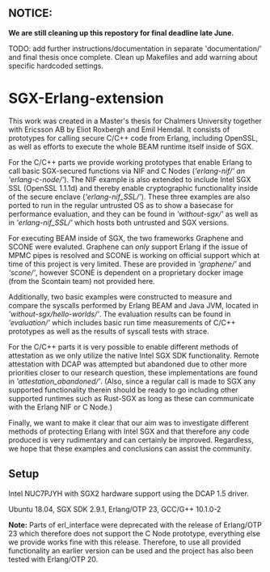 ## NOTICE:
**We are still cleaning up this repostory for final deadline late June.**


TODO: add further instructions/documentation in separate 'documentation/' and final thesis once complete.
Clean up Makefiles and add warning about specific hardcoded settings.

# SGX-Erlang-extension

This work was created in a Master's thesis for Chalmers University together with Ericsson AB by Eliot Roxbergh and Emil Hemdal.
It consists of prototypes for calling secure C/C++ code from Erlang, including OpenSSL, as well as efforts to execute the whole BEAM runtime itself inside of SGX.

For the C/C++ parts we provide working prototypes that enable Erlang to call basic SGX-secured functions via NIF and C Nodes (_'erlang-nif/' an 'erlang-c-node/'_).
The NIF example is also extended to include Intel SGX SSL (OpenSSL 1.1.1d) and thereby enable cryptographic functionality inside of the secure enclave (_'erlang-nif_SSL/'_).
These three examples are also ported to run in the regular untrusted OS as to show a basecase for performance evaluation, and they can be found in _'without-sgx/'_ as well as in _'erlang-nif\_SSL/'_ which hosts both untrusted and SGX versions.

For executing BEAM inside of SGX, the two frameworks Graphene and SCONE were evaluted. Graphene can _only_ support Erlang if the issue of MPMC pipes is resolved and SCONE is working on official support which at time of this project is very limited. These are provided in _'graphene/'_ and _'scone/'_, however SCONE is dependent on a proprietary docker image (from the Scontain team) not provided here.

Additionally, two basic examples were constructed to measure and compare the syscalls performed by Erlang BEAM and Java JVM, located in _'without-sgx/hello-worlds/'_.
The evaluation results can be found in _'evaluation/'_ which includes basic run time measurements of C/C++ prototypes as well as the results of syscall tests with strace.

For the C/C++ parts it is very possible to enable different methods of attestation as we only utilize the native Intel SGX SDK functionality.
Remote attestation with DCAP was attempted but abandoned due to other more priorities closer to our research question, these implementations are found in _'attestation\_abandoned/'_.
(Also, since a regular call is made to SGX any supported functionality therein should be ready to go including other supported runtimes such as Rust-SGX as long as these can communicate with the Erlang NIF or C Node.)

Finally, we want to make it clear that our aim was to investigate different methods of protecting Erlang with Intel SGX and that therefore any code produced is very rudimentary and can certainly be improved. Regardless, we hope that these examples and conclusions can assist the community.


## Setup

Intel NUC7PJYH with SGX2 hardware support using the DCAP 1.5 driver.

Ubuntu 18.04, SGX SDK 2.9.1, Erlang/OTP 23, GCC/G++ 10.1.0-2

**Note:** Parts of erl\_interface were deprecated with the release of Erlang/OTP 23 which therefore does not support the C Node prototype, everything else we provide works fine with this release. Therefore, to use all provided functionality an earlier version can be used and the project has also been tested with Erlang/OTP 20.


